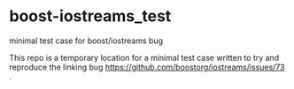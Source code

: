 # boost-iostreams_test
minimal test case for boost/iostreams bug

This repo is a temporary location for a minimal test case written to try and reproduce the linking bug https://github.com/boostorg/iostreams/issues/73 .
